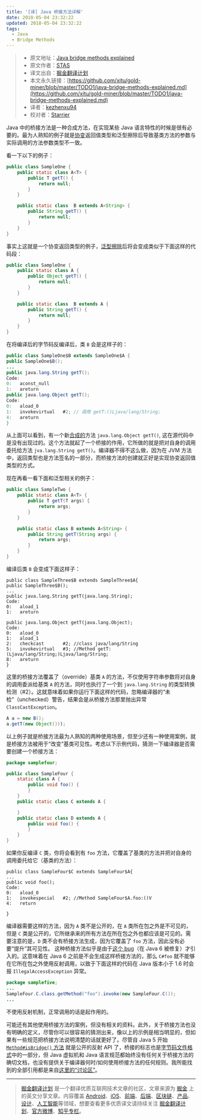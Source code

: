 ```yaml
---
title: '[译] Java 桥接方法详解'
date: 2018-05-04 23:32:22
updated: 2018-05-04 23:32:22
tags:
  - Java
  - Bridge Methods
---
```



> * 原文地址：[Java bridge methods explained](http://stas-blogspot.blogspot.jp/2010/03/java-bridge-methods-explained.html)
> * 原文作者：[STAS](http://stas-blogspot.blogspot.jp)
> * 译文出自：[掘金翻译计划](https://github.com/xitu/gold-miner)
> * 本文永久链接：[https://github.com/xitu/gold-miner/blob/master/TODO1/java-bridge-methods-explained.md](https://github.com/xitu/gold-miner/blob/master/TODO1/java-bridge-methods-explained.md)
> * 译者：[kezhenxu94](https://github.com/kezhenxu94/)
> * 校对者：[Starrier](https://github.com/Starriers/)

Java 中的桥接方法是一种合成方法，在实现某些 Java 语言特性的时候是很有必要的。最为人熟知的例子就是[协变](https://docs.microsoft.com/zh-cn/dotnet/standard/generics/covariance-and-contravariance)返回值类型和泛型擦除后导致基类方法的参数与实际调用的方法参数类型不一致。

看一下以下的例子：

```java
public class SampleOne {
    public static class A<T> {
        public T getT() {
            return null;
        }
    }

    public static class  B extends A<String> {
        public String getT() {
            return null;
        }
    }
}
```

事实上这就是一个协变返回类型的例子，[泛型擦除](http://en.wikipedia.org/wiki/Type_erasure)后将会变成类似于下面这样的代码段：

```java
public class SampleOne {
    public static class A {
        public Object getT() {
            return null;
        }
    }

    public static class  B extends A {
        public String getT() {
            return null;
        }
    }
}
```

在将编译后的字节码反编译后，类 `B` 会是这样子的：

```java
public class SampleOne$B extends SampleOne$A {
public SampleOne$B();
...
public java.lang.String getT();
Code:
0:   aconst_null
1:   areturn
public java.lang.Object getT();
Code:
0:   aload_0
1:   invokevirtual   #2; // 调用 getT:()Ljava/lang/String;
4:   areturn
}
```

从上面可以看到，有一个新[合成的](http://java.sun.com/docs/books/jvms/second_edition/html/ClassFile.doc.html#80128)方法 `java.lang.Object getT()`, 这在源代码中是没有出现过的。这个方法就起了一个桥接的作用，它所做的就是把对自身的调用委托给方法 `jva.lang.String getT()`。编译器不得不这么做，因为在 JVM 方法中，返回类型也是方法签名的一部分，而桥接方法的创建就正好是实现协变返回值类型的方式。

现在再看一看下面和泛型相关的例子：

```java
public class SampleTwo {
    public static class A<T> {
        public T getT(T args) {
            return args;
        }
    }

    public static class B extends A<String> {
        public String getT(String args) {
            return args;
        }
    }
}
```

编译后类 `B` 会变成下面这样子：

```
public class SampleThree$B extends SampleThree$A{
public SampleThree$B();
...
public java.lang.String getT(java.lang.String);
Code:
0:   aload_1
1:   areturn

public java.lang.Object getT(java.lang.Object);
Code:
0:   aload_0
1:   aload_1
2:   checkcast       #2; //class java/lang/String
5:   invokevirtual   #3; //Method getT:(Ljava/lang/String;)Ljava/lang/String;
8:   areturn
}
```

这里的桥接方法覆盖了（override）基类 `A` 的方法，不仅使用字符串参数将对自身的调用委派给基类 `A` 的方法，同时也执行了一个到 `java.lang.String` 的类型转换检测（#2）。这就意味着如果你运行下面这样的代码，忽略编译器的“未检”（unchecked）警告，结果会是从桥接方法那里抛出异常 `ClassCastException`。

```java
A a = new B();
a.getT(new Object()));
```

以上例子就是桥接方法最为人熟知的两种使用场景，但至少还有一种使用案例，就是桥接方法被用于“改变”基类可见性。考虑以下示例代码，猜测一下编译器是否需要创建一个桥接方法：

```java
package samplefour;

public class SampleFour {
    static class A {
        public void foo() {
        }
    }
    public static class C extends A {

    }
    public static class D extends A {
        public void foo() {
        }
    }
}
```

如果你反编译 `C` 类，你将会看到有 `foo` 方法，它覆盖了基类的方法并把对自身的调用委托给它（基类的方法）：

```
public class SampleFour$C extends SampleFour$A{
...
public void foo();
Code:
0:   aload_0
1:   invokespecial   #2; //Method SampleFour$A.foo:()V
4:   return

}
```

编译器需要这样的方法，因为 `A` 类不是公开的，在 `A` 类所在包之外是不可见的，但是 `C` 类是公开的，它所继承来的所有方法在所在包之外也都应该是可见的。需要注意的是，`D` 类不会有桥接方法生成，因为它覆盖了 `foo` 方法，因此没有必要“提升”其可见性。
这种桥接方法似乎是由于[这个 bug](http://bugs.sun.com/view_bug.do?bug_id=6342411)（在 Java 6 被修复）才引入的。这意味着在 Java 6 之前是不会生成这样桥接方法的，那么 `C#foo` 就不能够在它所在包之外使用反射调用，以致于下面这样的代码在 Java 版本小于 1.6 时会报 `IllegalAccessException` 异常。

```java
package samplefive;
...
SampleFour.C.class.getMethod("foo").invoke(new SampleFour.C());
...
```

不使用反射机制，正常调用的话是起作用的。

可能还有其他使用桥接方法的案例，但没有相关的资料。此外，关于桥接方法也没有明确的定义，尽管你可以很容易的猜测出来，像以上的示例是相当明显的，但如果有一些规范把桥接方法说明清楚的话就更好了。尽管自 Java 5 开始 [`Method#isBridge()` 方法](http://java.sun.com/j2se/1.5.0/docs/api/java/lang/reflect/Method.html#isBridge%28%29) 就是公开的反射 API 了，桥接的标志也是[字节码文件格式](http://java.sun.com/docs/books/jvms/second_edition/ClassFileFormat-Java5.pdf)中的一部分，但 Java 虚拟机和 Java 语言规范都始终没有任何关于桥接方法的确切文档，也没有提供关于编译器何时/如何使用桥接方法的任何规则。我所能找到的全部引用都是来自[这里的“讨论区”](http://java.sun.com/docs/books/jls/third_edition/html/expressions.html#15.12.4.5)。

---

> [掘金翻译计划](https://github.com/xitu/gold-miner) 是一个翻译优质互联网技术文章的社区，文章来源为 [掘金](https://juejin.im) 上的英文分享文章。内容覆盖 [Android](https://github.com/xitu/gold-miner#android)、[iOS](https://github.com/xitu/gold-miner#ios)、[前端](https://github.com/xitu/gold-miner#前端)、[后端](https://github.com/xitu/gold-miner#后端)、[区块链](https://github.com/xitu/gold-miner#区块链)、[产品](https://github.com/xitu/gold-miner#产品)、[设计](https://github.com/xitu/gold-miner#设计)、[人工智能](https://github.com/xitu/gold-miner#人工智能)等领域，想要查看更多优质译文请持续关注 [掘金翻译计划](https://github.com/xitu/gold-miner)、[官方微博](http://weibo.com/juejinfanyi)、[知乎专栏](https://zhuanlan.zhihu.com/juejinfanyi)。

